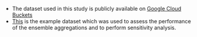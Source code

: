 - The dataset used in this study is publicly available on [Google Cloud Buckets](https://console.cloud.google.com/storage/browser/dm_graphcast)
- [This](https://storage.googleapis.com/dm_graphcast/graphcast/dataset/source-era5_date-2022-01-01_res-1.0_levels-13_steps-01.nc) is the example dataset which was used to assess the performance of the ensemble aggregations and to perform sensitivity analysis.
